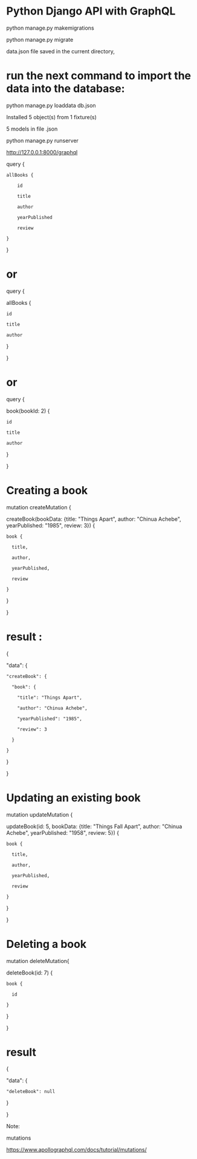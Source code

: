 # Python Django API with GraphQL


python manage.py makemigrations

python manage.py migrate

data.json file saved in the current directory, 

# run the next command  to import the data into the database:

python manage.py loaddata db.json

Installed 5 object(s) from 1 fixture(s)

5 models in file .json

python manage.py runserver


http://127.0.0.1:8000/graphql

query {

	allBooks {
	
		id
		
		title
		
		author
		
		yearPublished
		
		review
		
	}
	
}

# or

query {

  allBooks {
  
    id
    
    title
    
    author
    
  }
  
}

# or

query {

  book(bookId: 2) {
  
    id
    
    title
    
    author
    
  }
  
}

# Creating a book

mutation createMutation {

  createBook(bookData: {title: "Things Apart", author: "Chinua Achebe", yearPublished: "1985", review: 3}) {
  
    book {
    
      title,
      
      author,
      
      yearPublished,
      
      review
      
    }
    
  }
  
}

# result :

{

  "data": {
  
    "createBook": {
    
      "book": {
      
        "title": "Things Apart",
	
        "author": "Chinua Achebe",
	
        "yearPublished": "1985",
	
        "review": 3
	
      }
      
    }
    
  }
  
}

# Updating an existing book

mutation updateMutation {

  updateBook(id: 5, bookData: {title: "Things Fall Apart", author: "Chinua Achebe", yearPublished: "1958", review: 5}) {
  
    book {
    
      title,
      
      author,
      
      yearPublished,
      
      review
      
    }
    
  }
  
}


# Deleting a book

mutation deleteMutation{

  deleteBook(id: 7) {
  
    book {
    
      id
      
    } 
    
  }
  
}

# result

{

  "data": {
  
    "deleteBook": null
    
  }
  
}


Note:

mutations

https://www.apollographql.com/docs/tutorial/mutations/


